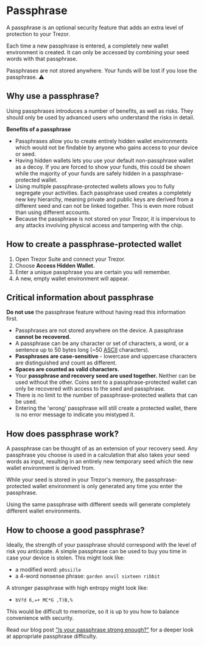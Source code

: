 # Passphrase

A passphrase is an optional security feature that adds an extra level of protection to your Trezor.

Each time a new passphrase is entered, a completely new wallet environment is created. It can only be accessed by combining your seed words with that passphrase.

Passphrases are not stored anywhere. Your funds will be lost if you lose the passphrase. ⚠️

## Why use a passphrase?

Using passphrases introduces a number of benefits, as well as risks. They should only be used by advanced users who understand the risks in detail.

**Benefits of a passphrase**

* Passphrases allow you to create entirely hidden wallet environments which would not be findable by anyone who gains access to your device or seed.
* Having hidden wallets lets you use your default non-passphrase wallet as a decoy. If you are forced to show your funds, this could be shown while the majority of your funds are safely hidden in a passphrase-protected wallet.
* Using multiple passphrase-protected wallets allows you to fully segregate your activities. Each passphrase used creates a completely new key hierarchy, meaning private and public keys are derived from a different seed and can not be linked together. This is even more robust than using different accounts.
* Because the passphrase is not stored on your Trezor, it is impervious to any attacks involving physical access and tampering with the chip.

## How to create a passphrase-protected wallet

1. Open Trezor Suite and connect your Trezor.
2. Choose **Access Hidden Wallet.**
3. Enter a unique passphrase you are certain you will remember.
4. A new, empty wallet environment will appear.

## Critical information about passphrase

**Do not use** the passphrase feature without having read this information first.

* Passphrases are not stored anywhere on the device. A passphrase **cannot be recovered.**
* A passphrase can be any character or set of characters, a word, or a sentence up to 50 bytes long \(~50 [ASCII](https://ascii.cl/) characters\).
* **Passphrases are case-sensitive** - lowercase and uppercase characters are distinguished and count as different.
* **Spaces are counted as valid characters.**
* Your **passphrase and recovery seed are used together.** Neither can be used without the other. Coins sent to a passphrase-protected wallet can only be recovered with access to the seed and passphrase.
* There is no limit to the number of passphrase-protected wallets that can be used.
* Entering the 'wrong' passphrase will still create a protected wallet, there is no error message to indicate you mistyped it.

## How does passphrase work?

A passphrase can be thought of as an extension of your recovery seed. Any passphrase you choose is used in a calculation that also takes your seed words as input, resulting in an entirely new temporary seed which the new wallet environment is derived from.

While your seed is stored in your Trezor's memory, the passphrase-protected wallet environment is only generated any time you enter the passphrase.

Using the same passphrase with different seeds will generate completely different wallet environments.

## How to choose a good passphrase?

Ideally, the strength of your passphrase should correspond with the level of risk you anticipate. A simple passphrase can be used to buy you time in case your device is stolen. This might look like:

* a modified word: `p0ssi)le`
* a 4-word nonsense phrase: `garden anvil sixteen ribbit`

A stronger passphrase with high entropy might look like:

* `bV?d 6,=+ MC*G ,T)B,%`

This would be difficult to memorize, so it is up to you how to balance convenience with security.

Read our blog post ["Is your passphrase strong enough?"](https://blog.trezor.io/is-your-passphrase-strong-enough-d687f44c63af) for a deeper look at appropriate passphrase difficulty.

